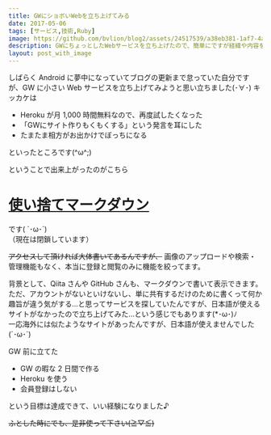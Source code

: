 ```yaml
---
title: GWにショボいWebを立ち上げてみる
date: 2017-05-06
tags: [サービス,技術,Ruby]
image: https://github.com/bvlion/blog2/assets/24517539/a38eb381-1af7-4a05-940e-bd8f9a891f0f
description: GWにちょっとしたWebサービスを立ち上げたので、簡単にですが経緯や内容を紹介させていただきます♪
layout: post_with_image
---
```


しばらく Android に夢中になっていてブログの更新まで怠っていた自分ですが、GW に小さい Web サービスを立ち上げてみようと思い立ちました(･∀･)
キッカケは

- Heroku が月 1,000 時間無料なので、再度試したくなった
- 「GWにサイト作りもくもくする」という発言を耳にした
- たまたま相方がお出かけでぼっちになる

といったところです(^ω^;)

ということで出来上がったのがこちら

# [使い捨てマークダウン](https://github.com/bvlion/disposable-markdown)

です( `･ω･´)  
（現在は閉鎖しています）

~~アクセスして頂ければ大体書いてあるんですが、~~ 画像のアップロードや検索・管理機能もなく、本当に登録と閲覧のみに機能を絞ってます。

背景として、Qiita さんや GitHub さんも、マークダウンで書いて表示できます。  
ただ、アカウントがないといけないし、単に共有するだけのために書くって何か趣旨が違う気がする…と思ってサービスを探していたんですが、日本語が使えるサイトがなかったので立ち上げてみた…という感じでもあります(*･ω･)ﾉ  
一応海外には似たようなサイトがあったんですが、日本語が使えませんでした(´･ω･`)

GW 前に立てた

- GW の暇な 2 日間で作る
- Heroku を使う
- 会員登録はしない

という目標は達成できて、いい経験になりました♪

~~ふとした時にでも、是非使って下さい(≧▽≦)~~